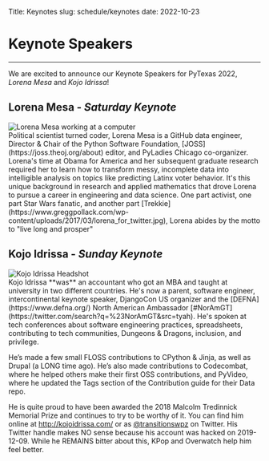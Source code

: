 Title: Keynotes
slug: schedule/keynotes
date: 2022-10-23

# Keynote Speakers
---

We are excited to announce our Keynote Speakers for PyTexas 2022, _Lorena Mesa_ 
and _Kojo Idrissa_!

## Lorena Mesa - _Saturday Keynote_
<a id="lorena"></a>
<div class="col-md-7 offset-md-2">
    <img src="/assets/img/speakers/lorena.jpg" class="rounded img-fluid" alt="Lorena Mesa working at a computer">
</div>
Political scientist turned coder, Lorena Mesa is a GitHub data engineer, Director & Chair of the Python Software Foundation, [JOSS](https://joss.theoj.org/about) editor, and PyLadies Chicago co-organizer. Lorena's time at Obama for America and her subsequent graduate research required her to learn how to transform messy, incomplete data into intelligible analysis on topics like predicting Latinx voter behavior. It's this unique background in research and applied mathematics that drove Lorena to pursue a career in engineering and data science. One part activist, one part Star Wars fanatic, and another part [Trekkie](https://www.greggpollack.com/wp-content/uploads/2017/03/lorena_for_twitter.jpg), Lorena abides by the motto to "live long and prosper"


## Kojo Idrissa - _Sunday Keynote_
<a id="kojo"></a>
<div class="col-md-6 offset-md-2">
    <img src="/assets/img/speakers/kojo.JPG" class="rounded img-fluid" alt="Kojo Idrissa Headshot">
</div>
Kojo Idrissa **was** an accountant who got an MBA and taught at university in two different countries. He's now a parent, software engineer, intercontinental keynote speaker, DjangoCon US organizer and the [DEFNA](https://www.defna.org/) North American Ambassador [#NorAmGT](https://twitter.com/search?q=%23NorAmGT&src=tyah). He's spoken at tech conferences about software engineering practices, spreadsheets, contributing to tech communities, Dungeons & Dragons, inclusion, and privilege.

He’s made a few small FLOSS contributions to CPython & Jinja, as well as Drupal (a LONG time ago). He’s also made contributions to Codecombat, where he helped others make their first OSS contributions, and PyVideo, where he updated the Tags section of the Contribution guide for their Data repo.

He is quite proud to have been awarded the 2018 Malcolm Tredinnick Memorial Prize and continues to try to be worthy of it. You can find him online at http://kojoidrissa.com/ or as [@transitionswpz](https://twitter.com/transitionswpz) on Twitter. His Twitter handle makes NO sense because his account was hacked on 2019-12-09. While he REMAINS bitter about this, KPop and Overwatch help him feel better.